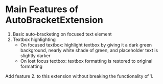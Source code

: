 # Main Features of AutoBracketExtension

1. Basic auto-bracketing on focused text element
2. Textbox highlighting
    - On focused textbox: highlight textbox by giving it a dark green background, nearly white shade of green, and placeholder text is slightly darker
    - On lost focus textbox: textbox formatting is restored to original formatting

Add feature 2. to this extension without breaking the functionality of 1.
